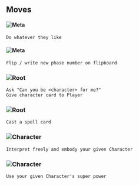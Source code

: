 ## Moves

#### ![Meta](https://img.shields.io/static/v1?label=Meta&message=Anything&style=for-the-badge&color=00c)
```
Do whatever they like
```

#### ![Meta](https://img.shields.io/static/v1?label=Meta&message=Change+play+phase&style=for-the-badge&color=00c)
```
Flip / write new phase number on flipboard
```

### ![Root](https://img.shields.io/static/v1?label=Root&message=Program+/+reprogram+Players&style=for-the-badge&color=blueviolet)
```
Ask "Can you be <character> for me?"
Give character card to Player
```

### ![Root](https://img.shields.io/static/v1?label=Root&message=Cast+spell&style=for-the-badge&color=blueviolet)
```
Cast a spell card
```

### ![Character](https://img.shields.io/static/v1?label=Character&message=Embody&style=for-the-badge&color=orange)
```
Interpret freely and embody your given Character
```

### ![Character](https://img.shields.io/static/v1?label=Character&message=Use+super+powers&style=for-the-badge&color=orange)
```
Use your given Character's super power
```
